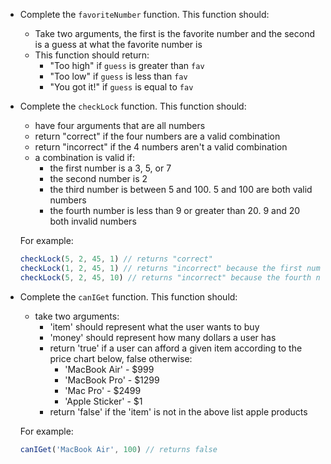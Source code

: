 - Complete the `favoriteNumber` function. This function should:
    - Take two arguments, the first is the favorite number and the second is a guess at what the favorite number is
    - This function should return:
        - "Too high" if `guess` is greater than `fav` 
        - "Too low" if `guess` is less than `fav` 
        - "You got it!" if `guess` is equal to `fav`

- Complete the `checkLock` function. This function should:
    - have four arguments that are all numbers
    - return "correct" if the four numbers are a valid combination
    - return "incorrect" if the 4 numbers aren't a valid combination
    - a combination is valid if:
        - the first number is a 3, 5, or 7
        - the second number is 2
        - the third number is between 5 and 100. 5 and 100 are both valid numbers
        - the fourth number is less than 9 or greater than 20. 9 and 20 both invalid numbers
    
    For example:
    
    ```javascript
    checkLock(5, 2, 45, 1) // returns "correct"
    checkLock(1, 2, 45, 1) // returns "incorrect" because the first number isn't a 3, 5, or 7
    checkLock(5, 2, 45, 10) // returns "incorrect" because the fourth number is between 9 and 20
    ```

- Complete the `canIGet` function. This function should:
    - take two arguments:
        - 'item' should represent what the user wants to buy
        - 'money' should represent how many dollars a user has
        - return 'true' if a user can afford a given item according to the price chart below, false otherwise:
            - 'MacBook Air' - $999
            - 'MacBook Pro' - $1299
            - 'Mac Pro' - $2499
            - 'Apple Sticker' - $1
        - return 'false' if the 'item' is not in the above list apple products

    For example:
    
    ```javascript
    canIGet('MacBook Air', 100) // returns false
    ```


